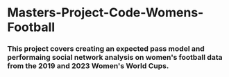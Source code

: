 # Masters-Project-Code-Womens-Football

### This project covers creating an expected pass model and performaing social network analysis on women's football data from the 2019 and 2023 Women's World Cups.
